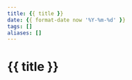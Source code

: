 ```yaml
---
title: {{ title }}
date: {{ format-date now '%Y-%m-%d' }}
tags: []
aliases: []
---
```

# {{ title }}


